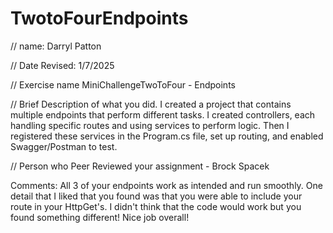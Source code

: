 # TwotoFourEndpoints
// name:
Darryl Patton 

 // Date Revised:
 1/7/2025 

 // Exercise name 
MiniChallengeTwoToFour - Endpoints

 // Brief Description of what you did. 
I created a project that contains multiple endpoints that perform different tasks. I created controllers, each handling specific routes and using services to perform logic. Then I  registered these services in the Program.cs file, set up routing, and enabled Swagger/Postman to test.


// Person who Peer Reviewed your assignment - Brock Spacek

Comments: All 3 of your endpoints work as intended and run smoothly. One detail that I liked that you found was that you were able to include your route in your HttpGet's. I didn't think that the code would work but you found something different! Nice job overall!
